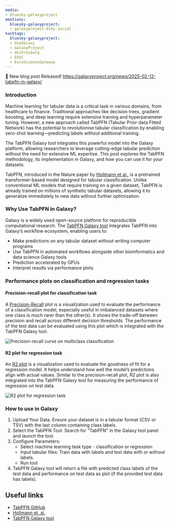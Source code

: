 ```yaml
---
media:
- bluesky-galaxyproject
mentions:
  bluesky-galaxyproject:
  - galaxyproject.bsky.social
hashtags:
  bluesky-galaxyproject:
  - UseGalaxy
  - GalaxyProject
  - UniFreiburg
  - EOSC
  - EuroScienceGateway
---
```

📝 New blog post Released!
https://galaxyproject.org/news/2025-02-12-tabpfn-in-galaxy/

### Introduction

Machine learning for tabular data is a critical task in various domains, from healthcare to finance. Traditional approaches like decision trees, gradient boosting,
and deep learning require extensive training and hyperparameter tuning. However, a new approach called TabPFN (Tabular Prior-data Fitted Network) has the potential to
revolutionise tabular classification by enabling zero-shot learning—predicting labels without additional training.

The TabPFN Galaxy tool integrates this powerful model into the Galaxy platform, allowing researchers to leverage cutting-edge tabular prediction without the need for
extensive ML expertise. This post explores the TabPFN methodology, its implementation in Galaxy, and how you can use it for your datasets.

TabPFN, introduced in the Nature paper by [Hollmann et al.](https://doi.org/10.1038/s41586-024-08328-6), is a pretrained transformer-based model designed for tabular classification.
Unlike conventional ML models that require training on a given dataset, TabPFN is already trained on millions of synthetic tabular datasets, allowing it to generalize immediately to new data without further optimization.

### Why Use TabPFN in Galaxy?

Galaxy is a widely used open-source platform for reproducible computational research. The [TabPFN Galaxy tool](https://usegalaxy.eu/tool_runner?tool_id=tabpfn)
integrates TabPFN into Galaxy’s workflow ecosystem, enabling users to:

* Make predictions on any tabular dataset without writing computer programs
* Use TabPFN in automated workflows alongside other bioinformatics and data science Galaxy tools
* Prediction accelerated by GPUs
* Interpret results via performance plots

### Performance plots on classification and regression tasks

#### Precision-recall plot for classification task

A [Precision-Recall](https://scikit-learn.org/stable/auto_examples/model_selection/plot_precision_recall.html) plot is a visualization used to evaluate the performance of a classification model,
especially useful in imbalanced datasets where one class is much rarer than the other(s). It shows the trade-off between precision and recall across different decision thresholds.
The performance of the test data can be evaluated using this plot which is integrated with the TabPFN Galaxy tool.

![Precision-recall curve on multiclass classification](https://galaxyproject.org/news/2025-02-12-tabpfn-in-galaxy/prc_multiclass.png)

#### R2 plot for regression task

An [R2 plot](https://scikit-learn.org/stable/modules/generated/sklearn.metrics.r2_score.html) is a visualization used to evaluate the goodness of fit for a regression model.
It helps understand how well the model’s predictions align with actual values. Similar to the precision-recall plot, R2 plot is also integrated into the TabPFN Galaxy tool for measuring the performance of regression on test data.

![R2 plot for regression task](https://galaxyproject.org/news/2025-02-12-tabpfn-in-galaxy/r2_curve.png)

### How to use in Galaxy

1. Upload Your Data. Ensure your dataset is in a tabular format (CSV or TSV) with the last column containing class labels.
2. Select the TabPFN Tool. Search for "TabPFN" in the Galaxy tool panel and launch the tool.
3. Configure Parameters:
   - Select machine learning task type - classification or regression
   - Input tabular files: Train data with labels and test data with or without labels.
   - Run tool
4. TabPFN Galaxy tool will return a file with predicted class labels of the test data and performance on test data as plot (if the provided test data has labels).

Useful links
------------

* [TabPFN GitHub](https://github.com/PriorLabs/TabPFN)
* [Hollmann et. al.](https://doi.org/10.1038/s41586-024-08328-6)
* [TabPFN Galaxy tool](https://usegalaxy.eu/tool_runner?tool_id=toolshed.g2.bx.psu.edu%2Frepos%2Fbgruening%2Ftabpfn%2Ftabpfn%2F2.0.3%2Bgalaxy1)